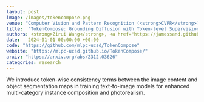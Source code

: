 ```yaml
---
layout: post
image: /images/tokencompose.png
venue: "Computer Vision and Pattern Recognition (<strong>CVPR</strong>)"
title:  "TokenCompose: Grounding Diffusion with Token-level Supervision"
authors: <strong>Zirui Wang</strong>, <a href="https://jamessand.github.io/">Zhizhou Sha</a>, <a href="https://www.linkedin.com/in/zheng-ding-224b3122b/">Zheng Ding</a>, <a href="https://iiis.tsinghua.edu.cn/en/yaoclass/>Yilin Wang</a>, <a href="https://pages.ucsd.edu/~ztu/">Zhuowen Tu</a>
date:   2024-01-01 00:00:00 +00:00
code: "https://github.com/mlpc-ucsd/TokenCompose"
website: "https://mlpc-ucsd.github.io/TokenCompose/"
arxiv: "https://arxiv.org/abs/2312.03626"
categories: research
---
```

We introduce token-wise consistency terms between the image content and object segmentation maps in training text-to-image models for enhanced multi-category instance composition and photorealism.
